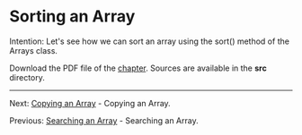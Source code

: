 # Sorting an Array

Intention: Let's see how we can sort an array using the sort() method of the Arrays class.

Download the PDF file of the [chapter](chapter_37.pdf). Sources are available in the <b>src</b> directory. 

<hr>

Next: [Copying an Array](chapter_38.md "Copying an Array") - Copying an Array.

Previous: [Searching an Array](chapter_36.md "Searching an Array") - Searching an Array.